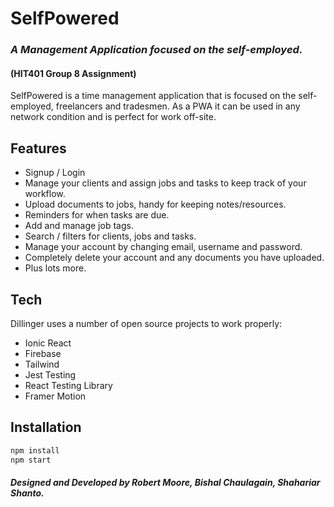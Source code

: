 # SelfPowered

### _A Management Application focused on the self-employed._

#### (HIT401 Group 8 Assignment)

SelfPowered is a time management application that is focused on the self-employed, freelancers and tradesmen. As a PWA
it can be used in any network condition and is perfect for work off-site.

## Features

- Signup / Login
- Manage your clients and assign jobs and tasks to keep track of your workflow.
- Upload documents to jobs, handy for keeping notes/resources.
- Reminders for when tasks are due.
- Add and manage job tags.
- Search / filters for clients, jobs and tasks.
- Manage your account by changing email, username and password.
- Completely delete your account and any documents you have uploaded.
- Plus lots more.

## Tech

Dillinger uses a number of open source projects to work properly:

- Ionic React
- Firebase
- Tailwind
- Jest Testing
- React Testing Library
- Framer Motion

## Installation

```sh
npm install
npm start
```

#### _Designed and Developed by Robert Moore, Bishal Chaulagain, Shahariar Shanto._